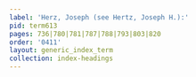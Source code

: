 ```yaml
---
label: 'Herz, Joseph (see Hertz, Joseph H.):'
pid: term613
pages: 736|780|781|787|788|793|803|820
order: '0411'
layout: generic_index_term
collection: index-headings
---
```

